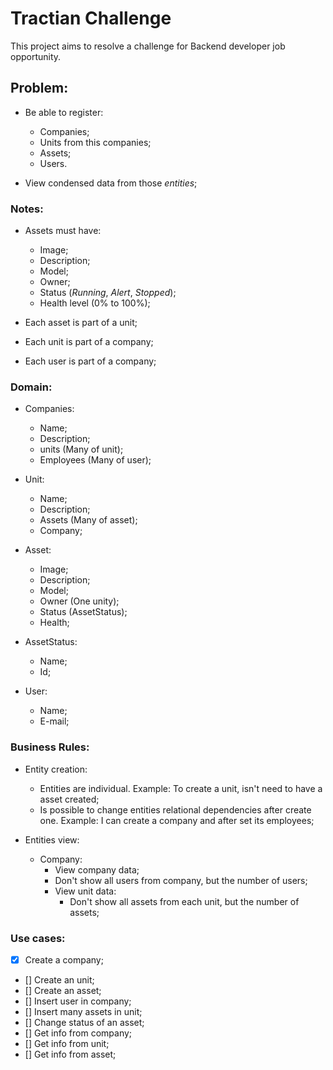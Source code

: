 # Tractian Challenge

This project aims to resolve a challenge for Backend developer job opportunity.

## Problem:

- Be able to register:
  - Companies; 
  - Units from this companies;
  - Assets;
  - Users.

- View condensed data from those *entities*;

### Notes:

- Assets must have:
  - Image;
  - Description;
  - Model;
  - Owner;
  - Status (*Running*, *Alert*, *Stopped*);
  - Health level (0% to 100%);

- Each asset is part of a unit;

- Each unit is part of a company;

- Each user is part of a company;

### Domain:

- Companies:
  - Name;
  - Description;
  - units (Many of unit);
  - Employees (Many of user);

- Unit:
  - Name;
  - Description;
  - Assets (Many of asset);
  - Company;

- Asset:
  - Image;
  - Description;
  - Model;
  - Owner (One unity);
  - Status (AssetStatus);
  - Health;

- AssetStatus:
  - Name;
  - Id;

- User:
  - Name;
  - E-mail;

### Business Rules:

- Entity creation:
  - Entities are individual. Example: To create a unit, isn't need to have a asset created;
  - Is possible to change entities relational dependencies after create one. Example: I can create a company and after set its employees;

- Entities view:
  - Company:
    - View company data;
    - Don't show all users from company, but the number of users;
    - View unit data:
      - Don't show all assets from each unit, but the number of assets;

### Use cases:

- [x] Create a company;
- [] Create an unit;
- [] Create an asset;
- [] Insert user in company;
- [] Insert many assets in unit;
- [] Change status of an asset;
- [] Get info from company;
- [] Get info from unit;
- [] Get info from asset;